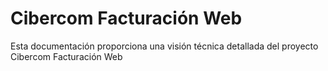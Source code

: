 # Cibercom Facturación Web

Esta documentación proporciona una visión técnica detallada del proyecto Cibercom Facturación Web
